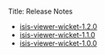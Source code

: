 Title: Release Notes

- [isis-viewer-wicket-1.2.0](isis-viewer-wicket-1.2.0.html)
- [isis-viewer-wicket-1.1.0](isis-viewer-wicket-1.1.0.html)
- [isis-viewer-wicket-1.0.0](isis-viewer-wicket-1.0.0.html)
